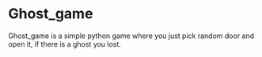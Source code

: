 # Ghost_game
Ghost_game is a simple python game where you just pick random door and open it, if there is a ghost you lost.
